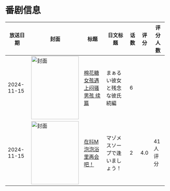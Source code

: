 # 番剧信息

|放送日期|封面|标题|日文标题|话数|评分|评分人数|
|---|---|---|---|---|---|---|
|2024-11-15|<img src="https://lain.bgm.tv/pic/cover/c/c3/d6/505080_WwLvY.jpg" alt="封面" style="width:150px;height:200px;object-fit:cover;">|[棉花糖女孩遇上闷骚男孩 续篇](https://bangumi.tv/subject/505080)|まぁるい彼女と残念な彼氏 続編|6|||
|2024-11-15|<img src="https://bangumi.tv/img/no_icon_subject.png" alt="封面" style="width:150px;height:200px;object-fit:cover;">|[在抖M泡泡浴里再会吧！](https://bangumi.tv/subject/507728)|マゾメスソープで逢いましょう！|2|4.0|41人评分|
